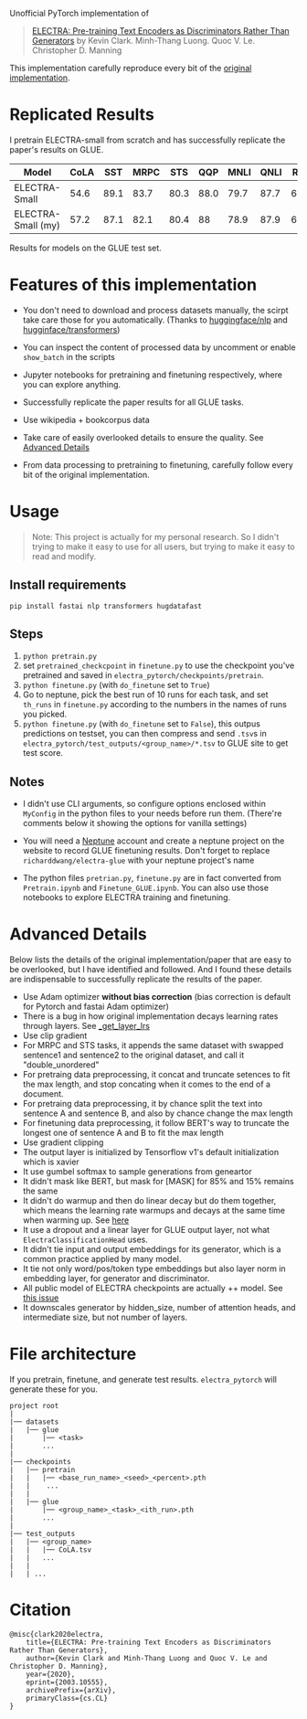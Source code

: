 Unofficial PyTorch implementation of 

> [ELECTRA: Pre-training Text Encoders as Discriminators Rather Than Generators](https://arxiv.org/abs/2003.10555)
> by Kevin Clark. Minh-Thang Luong. Quoc V. Le. Christopher D. Manning

This implementation carefully reproduce every bit of the [original implementation](https://github.com/google-research/electra). 

# Replicated Results
I pretrain ELECTRA-small from scratch and has successfully replicate the paper's results on GLUE. 

|Model|CoLA|SST|MRPC|STS|QQP|MNLI|QNLI|RTE|Avg.|
|---|---|---|---|---|---|---|---|---|---|
|ELECTRA-Small|54.6|89.1|83.7|80.3|88.0|79.7|87.7|60.8|78.0|
|ELECTRA-Small (my)|57.2|87.1|82.1|80.4|88|78.9|87.9|63.1|78.08
Results for models on the GLUE test set.

# Features of this implementation

- You don't need to download and process datasets manually, the scirpt take care those for you automatically. (Thanks to [huggingface/nlp](https://github.com/huggingface/nlp) and [hugginface/transformers](https://github.com/huggingface/transformers))

- You can inspect the content of processed data by uncomment or enable `show_batch` in the scripts

- Jupyter notebooks for pretraining and finetuning respectively, where you can explore anything.

- Successfully replicate the paper results for all GLUE tasks.

- Use wikipedia + bookcorpus data

- Take care of easily overlooked details to ensure the quality. See [Advanced Details](#Advanced-Details)

- From data processing to pretraining to finetuning, carefully follow every bit of the original implementation.

# Usage
> Note: This project is actually for my personal research. So I didn't trying to make it easy to use for all users, but trying to make it easy to read and modify.

## Install requirements
`pip install fastai nlp transformers hugdatafast`

## Steps
1. `python pretrain.py`
2. set `pretrained_checkcpoint` in `finetune.py` to use the checkpoint you've pretrained and saved in `electra_pytorch/checkpoints/pretrain`. 
3. `python finetune.py` (with `do_finetune` set to `True`)
4. Go to neptune, pick the best run of 10 runs for each task, and set `th_runs` in `finetune.py` according to the numbers in the names of runs you picked.
5. `python finetune.py` (with `do_finetune` set to `False`), this outpus predictions on testset, you can then compress and send `.tsv`s in `electra_pytorch/test_outputs/<group_name>/*.tsv` to GLUE site to get test score.

## Notes
- I didn't use CLI arguments, so configure options enclosed within `MyConfig` in the python files to your needs before run them. (There're comments below it showing the options for vanilla settings)

- You will need a [Neptune](https://neptune.ai) account and create a neptune project on the website to record GLUE finetuning results. Don't forget to replace `richarddwang/electra-glue` with your neptune project's name

- The python files `pretrian.py`, `finetune.py` are in fact converted from `Pretrain.ipynb` and `Finetune_GLUE.ipynb`. You can also use those notebooks to explore ELECTRA training and finetuning.

# Advanced Details
Below lists the details of the original implementation/paper that are easy to be overlooked, but I have identified and followed. And I found these details are indispensable to successfully replicate the results of the paper.
- Use Adam optimizer **without bias correction** (bias correction is default for Pytorch and fastai Adam optimizer)
- There is a bug in how original implementation decays learning rates through layers. See [_get_layer_lrs](https://github.com/google-research/electra/blob/79111328070e491b287c307906701ebc61091eb2/model/optimization.py#L186)
- Use clip gradient
- For MRPC and STS tasks, it appends the same dataset with swapped sentence1 and sentence2 to the original dataset, and call it "double_unordered"
- For pretraing data preprocessing, it concat and truncate setences to fit the max length, and stop concating when it comes to the end of a document.
- For pretraing data preprocessing, it by chance split the text into sentence A and sentence B, and also by chance change the max length
- For finetuning data preprocessing, it follow BERT's way to truncate the longest one of sentence A and B to fit the max length
- Use gradient clipping
- The output layer is initialized by Tensorflow v1's default initialization which is xavier
- It use gumbel softmax to sample generations from geneartor
- It didn't mask like BERT, but mask for [MASK] for 85% and 15% remains the same
- It didn't do warmup and then do linear decay but do them together, which means the learning rate warmups and decays at the same time when warming up. See [here](https://github.com/google-research/electra/blob/79111328070e491b287c307906701ebc61091eb2/model/optimization.py#L36-L43)
- It use a dropout and a linear layer for GLUE output layer, not what `ElectraClassificationHead` uses.
- It didn't tie input and output embeddings for its generator, which is a common practice applied by many model.
- It tie not only word/pos/token type embeddings but also layer norm in embedding layer, for generator and discriminator.
- All public model of ELECTRA checkpoints are actually ++ model. See [this issue](https://github.com/google-research/electra/issues/68)
- It downscales generator by hidden_size, number of attention heads, and intermediate size, but not number of layers.

# File architecture
If you pretrain, finetune, and generate test results. `electra_pytorch` will generate these for you.
```
project root
|
|── datasets
|   |── glue
|       |── <task>
|       ...
|
|── checkpoints
|   |── pretrain
|   |   |── <base_run_name>_<seed>_<percent>.pth
|   |    ...
|   |
|   |── glue
|       |── <group_name>_<task>_<ith_run>.pth
|       ...
|
|── test_outputs
|   |── <group_name>
|   |   |── CoLA.tsv
|   |   ...
|   | 
|   | ...
```

# Citation
```
@misc{clark2020electra,
    title={ELECTRA: Pre-training Text Encoders as Discriminators Rather Than Generators},
    author={Kevin Clark and Minh-Thang Luong and Quoc V. Le and Christopher D. Manning},
    year={2020},
    eprint={2003.10555},
    archivePrefix={arXiv},
    primaryClass={cs.CL}
}
```